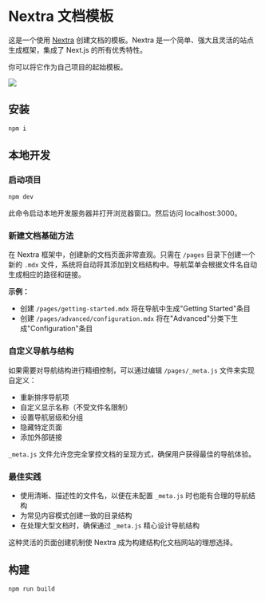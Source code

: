 # Nextra 文档模板

这是一个使用 [Nextra](https://nextra.site) 创建文档的模板。Nextra 是一个简单、强大且灵活的站点生成框架，集成了 Next.js 的所有优秀特性。

你可以将它作为自己项目的起始模板。

[![](https://edgeone.ai/media/64ec487b-fba7-4815-bb8d-3cfdac1a377f.png)](https://nextra-docs-template.edgeone.app/)

## 安装
```bash
npm i
```

## 本地开发

### 启动项目
```bash
npm dev
```

此命令启动本地开发服务器并打开浏览器窗口。然后访问 localhost:3000。

### 新建文档基础方法

在 Nextra 框架中，创建新的文档页面非常直观。只需在 `/pages` 目录下创建一个新的 `.mdx` 文件，系统将自动将其添加到文档结构中。导航菜单会根据文件名自动生成相应的路径和链接。

**示例：**
- 创建 `/pages/getting-started.mdx` 将在导航中生成"Getting Started"条目
- 创建 `/pages/advanced/configuration.mdx` 将在"Advanced"分类下生成"Configuration"条目

### 自定义导航与结构

如果需要对导航结构进行精细控制，可以通过编辑 `/pages/_meta.js` 文件来实现自定义：

- 重新排序导航项
- 自定义显示名称（不受文件名限制）
- 设置导航层级和分组
- 隐藏特定页面
- 添加外部链接

`_meta.js` 文件允许您完全掌控文档的呈现方式，确保用户获得最佳的导航体验。

### 最佳实践

- 使用清晰、描述性的文件名，以便在未配置 `_meta.js` 时也能有合理的导航结构
- 为常见内容模式创建一致的目录结构
- 在处理大型文档时，确保通过 `_meta.js` 精心设计导航结构

这种灵活的页面创建机制使 Nextra 成为构建结构化文档网站的理想选择。

## 构建

```bash
npm run build
```